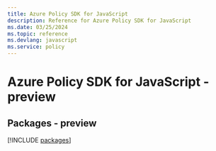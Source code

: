 ```yaml
---
title: Azure Policy SDK for JavaScript
description: Reference for Azure Policy SDK for JavaScript
ms.date: 03/25/2024
ms.topic: reference
ms.devlang: javascript
ms.service: policy
---
```

# Azure Policy SDK for JavaScript - preview
## Packages - preview
[!INCLUDE [packages](policy-index.md)]